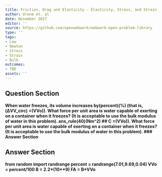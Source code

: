 ```yaml
---
title: Friction, Drag and Elasticity - Elasticity, Stress, and Strain
author: Urone et. al
date: November 2017
editor: ''
source: https://github.com/openwebwork/webwork-open-problem-library
type: ''
tags:
- Law
- Newton
- Stress
- Strain
- Bulk
outcomes:
- TBD
assets: ''
---
```


## Question Section 

<b>
When water freezes, its volume increases by(percent)(%) (that is,(ΔVV_circ) =(VVo)). What force per unit area is water capable of exerting on a container when it freezes? (It is acceptable to use the bulk modulus of water in this problem).
ans_rule(40)(Nm^2)
## C
=(VVo)). What force per unit area is water capable of exerting on a container when it freezes? (It is acceptable to use the bulk modulus of water in this problem).
### Answer Section


## Answer Section

from random import randrange
percent = randrange(7.01,9.69,0.04)
VVo = percent/100
B = 2.2*(10**9)
FA = B*VVo
